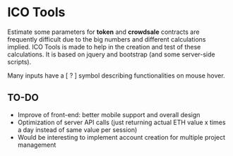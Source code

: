 # ICO Tools

Estimate some parameters for **token** and **crowdsale** contracts are frequently difficult due to the big numbers and different calculations implied. ICO Tools is made to help in the creation and test of these calculations. It is based on jquery and bootstrap (and some server-side scripts).

Many inputs have a [ ? ] symbol describing functionalities on mouse hover.


## TO-DO

- Improve of front-end: better mobile support and overall design
- Optimization of server API calls (just returning actual ETH value x times a day instead of same value per session)
- Would be interesting to implement  account creation for multiple project management
